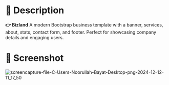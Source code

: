 # 📃 Description
**👉 Bizland** A modern Bootstrap business template with a banner, services, about, stats, contact form, and footer. Perfect for showcasing company details and engaging users.

# 📸 Screenshot
![screencapture-file-C-Users-Noorullah-Bayat-Desktop-png-2024-12-12-11_17_50](https://github.com/user-attachments/assets/76708cd6-ee29-4262-b064-b678848cfb33)
